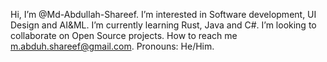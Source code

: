 Hi, I’m @Md-Abdullah-Shareef.
I’m interested in Software development, UI Design and AI&ML.
I’m currently learning Rust, Java and C#.
I’m looking to collaborate on Open Source projects.
How to reach me m.abduh.shareef@gmail.com.
Pronouns: He/Him.

